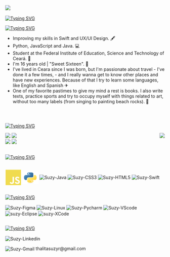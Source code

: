 <!-- Presentation-->

<img src="https://github.com/thalitaasuzy/thalitaasuzy/assets/112733274/c7f6f280-e679-40d5-ae94-24541708122a">

[![Typing SVG](https://readme-typing-svg.demolab.com?font=Righteous&size=25&pause=1000&color=AD7BFF&background=7C0DA900&vCenter=true&width=435&lines=Hi!!+I'm+Thalita+Suzy+%F0%9F%AA%B7)](https://git.io/typing-svg)

[![Typing SVG](https://readme-typing-svg.demolab.com?font=Righteous&size=15&pause=1000&color=AD7BFF&background=7C0DA900&vCenter=true&repeat=false&width=435&lines=%E2%97%BD%EF%B8%8FAbout+me)](https://git.io/typing-svg)

- Improving my skills in Swift and UX/UI Design. 🖋️
- Python, JavaScript and Java. 💻
- Student at the Federal Institute of Education, Science and Technology of Ceará. 🎒
- I'm 16 years old | "Sweet Sixteen". 🎂 
- I've lived in Ceara since I was born, but I'm passionate about travel - I've done it a few times, - and I really wanna get to know other places and have new experiences. Because of that I try to learn some languages, like English and Spanish ✈
- One of my favorite pastimes to give my mind a rest is books. I also write texts, practice sports and try to occupy myself with things related to art, without too many labels (from singing to painting beach rocks). 🦋

</br>

<!-- Spotify Playlist (https://github.com/kittinan/spotify-github-profile) 
 
[![spotify-github-profile](https://spotify-github-profile.vercel.app/api/view?uid=31y27vapuxn7w7ooebmxwl3lglv4&cover_image=true&theme=novatorem&show_offline=false&background_color=121212&interchange=false&bar_color=9034b2&bar_color_cover=true)](https://open.spotify.com/playlist/0jW4Xjlot65Z2v0QA0Z5sK) -->



##

[![Typing SVG](https://readme-typing-svg.demolab.com?font=Righteous&size=15&pause=1000&color=AD7BFF&background=7C0DA900&vCenter=true&repeat=false&width=435&lines=%E2%97%BD%EF%B8%8FGithub+Stuffs)](https://git.io/typing-svg)

<!-- GitHub Card -->
<img align="right" height="620m" left="200" src="https://raw.githubusercontent.com/gist/thalitaasuzy/ec39a8165e2faf5c78ee738727a37326/raw/9e04fe6b5f39f425fa60a6aae055a02ec7adea3f/githubcard.svg"/>

<!-- ReadMe Stats -->
<div>
 <img height="200cm" src="https://github-readme-stats.vercel.app/api?username=thalitaasuzy&show_icons=true&theme=tokyonight" />
 <img height="100cm" src="https://github-readme-stats.vercel.app/api/top-langs/?username=thalitaasuzy&layout=compact&theme=tokyonight" />
 <!-- <img height="143.5cm" src="https://github-readme-stats.vercel.app/api/pin/?username=thalitaasuzy&repo=github-readme-stats&theme=tokyonight" /> -->
</div>

<!-- Trophy Code -->

 <div> 
 <img height="95cm" src=https://github-profile-trophy.vercel.app/?username=thalitaasuzy&title=Commits&theme=tokyonight&row=1&column=1 />
 <img height="95cm" src=https://github-profile-trophy.vercel.app/?username=thalitaasuzy&title=Repo&theme=tokyonight&row=1&column=2 />
</div> 


## 
 
[![Typing SVG](https://readme-typing-svg.demolab.com?font=Righteous&size=15&pause=1000&color=AD7BFF&background=7C0DA900&vCenter=true&repeat=false&width=435&lines=%E2%97%BD%EF%B8%8FProgramming+Tools)](https://git.io/typing-svg)
 
 <!-- Languages Images -->
 <div style="display: inline_block"><br>
  <img align="center" alt="Suzy-Js" height="=40" width="50" src="https://raw.githubusercontent.com/devicons/devicon/master/icons/javascript/javascript-plain.svg" />
  <img align="center" alt="Suzy-Python" height="40" width="50" src="https://raw.githubusercontent.com/devicons/devicon/master/icons/python/python-original.svg" />
  <img align="center" alt="Suzy-Java" height="40" width="50" src="https://cdn.jsdelivr.net/gh/devicons/devicon/icons/java/java-original.svg" />    
  <img align="center" alt="Suzy-CSS3" height="40" width="50" src="https://cdn.jsdelivr.net/gh/devicons/devicon/icons/css3/css3-original.svg" />
  <img align="center" alt="Suzy-HTML5" height="40" width="50" src="https://cdn.jsdelivr.net/gh/devicons/devicon/icons/html5/html5-original.svg" />
  <img align="center" alt="Suzy-Swift" height="40" width="50" src="https://cdn.jsdelivr.net/gh/devicons/devicon/icons/swift/swift-original.svg" />
          
  
 ##

  <!-- Tools Images -->
 [![Typing SVG](https://readme-typing-svg.demolab.com?font=Righteous&size=15&pause=1000&color=AD7BFF&background=7C0DA900&vCenter=true&repeat=false&width=435&lines=%E2%97%BD%EF%B8%8F+Used+Things+)](https://git.io/typing-svg)
 
  <img align="center" alt="Suzy-Figma" height="40" width="50" src="https://cdn.jsdelivr.net/gh/devicons/devicon/icons/figma/figma-original.svg" />
  <img align="center" alt="Suzy-Linux" height="40" width="50"src="https://cdn.jsdelivr.net/gh/devicons/devicon/icons/linux/linux-original.svg" />
  <img align="center" alt="Suzy-Pycharm" height="40" width="50" src="https://cdn.jsdelivr.net/gh/devicons/devicon/icons/pycharm/pycharm-original.svg" />
  <img align="center" alt="Suzy-VScode" height="40" width="50" src="https://cdn.jsdelivr.net/gh/devicons/devicon/icons/vscode/vscode-original.svg" />
  <img align="center" alt="suzy-Eclipse" height="40" width="40" src="https://user-images.githubusercontent.com/112733274/235544515-31b4bb3d-1031-4b35-a35e-ad60cc4d46f9.png" alt="suzy-eclipse"/>
  <img align="center" alt="suzy-XCode" height="40" width="40" src="https://cdn.jsdelivr.net/gh/devicons/devicon/icons/xcode/xcode-original.svg" />
          

<br>

##

 <!-- Contact Me -->

[![Typing SVG](https://readme-typing-svg.herokuapp.com?font=Righteous&size=15&pause=1000&color=AD7BFF&background=7C0DA900&repeat=false&width=435&lines=%E2%97%BDContact+Me)](https://git.io/typing-svg)
 
<img align="center" alt="Suzy-Linkedin" height="25" width="25" src="https://cdn.jsdelivr.net/gh/devicons/devicon/icons/linkedin/linkedin-original.svg" />  <br>
 
<img align="center" alt="Suzy-Gmail" height="25" width="25" src= "https://github.com/thalitaasuzy/thalitaasuzy/assets/112733274/ae7b1a6d-c452-40ab-b7ac-6404f95d071c" />
thalitasuzyr@gmail.com



<!-- Snake Game
<img src="https://raw.githubusercontent.com/thalitaasuzy/thalitaasuzy/output/snake.svg" alt="Snake animation" />
-->
###

            
 <!-- <img align="right" alt="Suzy-pic" height="150" style="border-radius:50px;" src="https://i.pinimg.com/564x/4c/34/a5/4c34a5e3ea14422f31255e1e61d172c1.jpg"> -->
</div>
 

<!--
**thalitaasuzy/thalitaasuzy** is a ✨ _special_ ✨ repository because its `README.md` (this file) appears on your GitHub profile.

